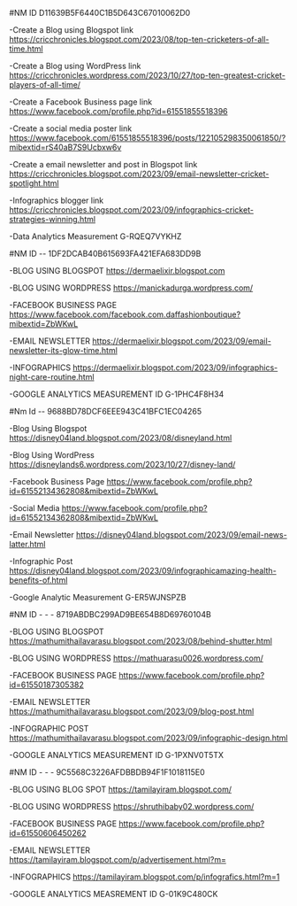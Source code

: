 #NM ID D11639B5F6440C1B5D643C67010062D0 

-Create a Blog using Blogspot link 
https://cricchronicles.blogspot.com/2023/08/top-ten-cricketers-of-all-time.html

-Create a Blog using WordPress link 
https://cricchronicles.wordpress.com/2023/10/27/top-ten-greatest-cricket-players-of-all-time/ 

-Create a Facebook Business page link
https://www.facebook.com/profile.php?id=61551855518396 

-Create a social media poster link
https://www.facebook.com/61551855518396/posts/122105298350061850/?mibextid=rS40aB7S9Ucbxw6v 

-Create a email newsletter and post in Blogspot link
https://cricchronicles.blogspot.com/2023/09/email-newsletter-cricket-spotlight.html

-Infographics blogger link
https://cricchronicles.blogspot.com/2023/09/infographics-cricket-strategies-winning.html 

-Data Analytics Measurement
G-RQEQ7VYKHZ

#NM ID -- 1DF2DCAB40B615693FA421EFA683DD9B

-BLOG USING BLOGSPOT 
https://dermaelixir.blogspot.com

-BLOG USING WORDPRESS 
https://manickadurga.wordpress.com/

-FACEBOOK BUSINESS PAGE 
https://www.facebook.com/facebook.com.daffashionboutique?mibextid=ZbWKwL

-EMAIL NEWSLETTER 
https://dermaelixir.blogspot.com/2023/09/email-newsletter-its-glow-time.html

-INFOGRAPHICS 
https://dermaelixir.blogspot.com/2023/09/infographics-night-care-routine.html

-GOOGLE ANALYTICS MEASUREMENT ID 
G-1PHC4F8H34

#Nm Id -- 9688BD78DCF6EEE943C41BFC1EC04265

-Blog Using Blogspot 
https://disney04land.blogspot.com/2023/08/disneyland.html

-Blog Using WordPress 
https://disneylands6.wordpress.com/2023/10/27/disney-land/

-Facebook Business Page
https://www.facebook.com/profile.php?id=61552134362808&mibextid=ZbWKwL

-Social Media
https://www.facebook.com/profile.php?id=61552134362808&mibextid=ZbWKwL

-Email Newsletter
https://disney04land.blogspot.com/2023/09/email-news-latter.html

-Infographic Post
https://disney04land.blogspot.com/2023/09/infographicamazing-health-benefits-of.html

-Google Analytic Measurement
G-ER5WJNSPZB

#NM ID - - - 8719ABDBC299AD9BE654B8D69760104B

-BLOG USING BLOGSPOT 
https://mathumithailavarasu.blogspot.com/2023/08/behind-shutter.html

-BLOG USING WORDPRESS 
https://mathuarasu0026.wordpress.com/

-FACEBOOK BUSINESS PAGE 
https://www.facebook.com/profile.php?id=61550187305382

-EMAIL NEWSLETTER 
https://mathumithailavarasu.blogspot.com/2023/09/blog-post.html

-INFOGRAPHIC POST 
https://mathumithailavarasu.blogspot.com/2023/09/infographic-design.html

-GOOGLE ANALYTICS MEASUREMENT ID
G-1PXNV0T5TX

#NM ID - - - 9C5568C3226AFDBBDB94F1F1018115E0

-BLOG USING BLOG SPOT 
https://tamilayiram.blogspot.com/

-BLOG USING WORDPRESS 
https://shruthibaby02.wordpress.com/

-FACEBOOK BUSINESS PAGE 
https://www.facebook.com/profile.php?id=61550606450262

-EMAIL NEWSLETTER 
https://tamilayiram.blogspot.com/p/advertisement.html?m=

-INFOGRAPHICS 
https://tamilayiram.blogspot.com/p/infografics.html?m=1

-GOOGLE ANALYTICS MEASREMENT ID 
G-01K9C480CK


